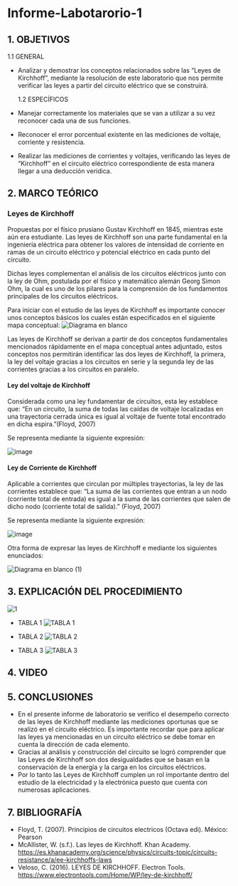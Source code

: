 # Informe-Labotarorio-1
## 1. OBJETIVOS

   1.1 GENERAL
* Analizar y demostrar los conceptos relacionados sobre las “Leyes de Kirchhoff”, mediante la resolución de este laboratorio que nos permite verificar las leyes a partir del circuito eléctrico  que se construirá.

   1.2 ESPECÍFICOS
   
* Manejar correctamente los materiales que se van a utilizar a su vez reconocer cada una de sus funciones.
* Reconocer el error porcentual existente en las mediciones de voltaje, corriente y resistencia.
* Realizar las mediciones de corrientes y voltajes, verificando las leyes de “Kirchhoff” en el circuito eléctrico correspondiente de esta manera llegar a una deducción verídica.

## 2. MARCO TEÓRICO

### Leyes de Kirchhoff

Propuestas por el físico prusiano Gustav Kirchhoff en 1845, mientras este aún era estudiante. Las leyes de Kirchhoff son una parte fundamental en la ingeniería eléctrica para obtener los valores de intensidad de corriente en ramas de un circuito eléctrico y potencial eléctrico en cada punto del circuito.

Dichas leyes complementan el análisis de los circuitos eléctricos junto con la ley de Ohm, postulada por el físico y matemático alemán Georg Simon Ohm, la cual es uno de los pilares para la comprensión de los fundamentos principales de los circuitos eléctricos.

Para iniciar con el estudio de las leyes de Kirchhoff es importante conocer unos conceptos básicos los cuales están especificados en el siguiente mapa conceptual:
![Diagrama en blanco](https://user-images.githubusercontent.com/93681159/141225662-1ced4af6-1e35-443a-b8c9-cc7edb19796c.jpeg)

Las leyes de Kirchhoff se derivan a partir de dos conceptos fundamentales mencionados rápidamente en el mapa conceptual antes adjuntado, estos conceptos nos permitirán identificar las dos leyes de Kirchhoff, la primera, la ley del voltaje gracias a los circuitos en serie y la segunda ley de las corrientes gracias a los circuitos en paralelo.

#### Ley del voltaje de Kirchhoff

Considerada como una ley fundamentar de circuitos, esta ley establece que: “En un circuito, la suma de todas las caídas de voltaje localizadas en una trayectoria cerrada única es igual al voltaje de fuente total encontrado en dicha espira.”(Floyd, 2007)

Se representa mediante la siguiente expresión:

![image](https://user-images.githubusercontent.com/93681159/141390324-d3493629-dab1-4d69-a712-97b5a6d00de9.png)

#### Ley de Corriente de Kirchhoff

Aplicable a corrientes que circulan por múltiples trayectorias, la ley de las corrientes establece que: “La suma de las corrientes que entran a un nodo (corriente total de entrada) es igual a la suma de las corrientes que salen de dicho nodo (corriente total de salida).” (Floyd, 2007)

Se representa mediante la siguiente expresión:

![image](https://user-images.githubusercontent.com/93681159/141390092-098c2281-97ce-4000-8192-664f1af9d57d.png)

Otra forma de expresar las leyes de Kirchhoff e mediante los siguientes enunciados:

![Diagrama en blanco (1)](https://user-images.githubusercontent.com/93681159/141390620-208e64d8-8456-44ba-b9da-36db566071b0.jpeg)

## 3. EXPLICACIÓN DEL PROCEDIMIENTO
![1](https://user-images.githubusercontent.com/93893919/141482671-d424e3a6-8520-48ff-89a1-2f456276d7f1.jpeg)
* TABLA 1
![TABLA 1](https://user-images.githubusercontent.com/93893919/141482913-68a19701-926e-4e57-ada2-d9a959bfb6e6.png)

* TABLA 2 
![TABLA 2](https://user-images.githubusercontent.com/93893919/141482929-411772c7-6c41-4343-beb3-45d3e3d748cc.png)

* TABLA 3
![TABLA 3](https://user-images.githubusercontent.com/93893919/141482966-c6375d44-59e6-4a8c-8dde-f452e4255bf9.png)

## 4. VIDEO
## 5. CONCLUSIONES
* En el presente informe de laboratorio se verifico el desempeño correcto de las leyes de Kirchhoff mediante las mediciones oportunas que se realizó en el circuito eléctrico. Es importante recordar que para aplicar las leyes ya mencionadas en un circuito eléctrico se debe tomar en cuenta la dirección de cada elemento.
* Gracias al análisis y construcción del circuito se logró comprender que las Leyes de Kirchhoff son dos desigualdades que se basan en la conservación de la energía y la carga en los circuitos eléctricos.
* Por lo tanto las Leyes de Kirchhoff cumplen un rol importante dentro del estudio de la electricidad y la electrónica puesto que cuenta con numerosas aplicaciones.

## 7. BIBLIOGRAFÍA 
* Floyd, T. (2007). Principios de circuitos electricos (Octava edi). México: Pearson
* McAllister, W. (s.f.). Las leyes de Kirchhoff. Khan Academy. https://es.khanacademy.org/science/physics/circuits-topic/circuits-resistance/a/ee-kirchhoffs-laws
* Veloso, C. (2016). LEYES DE KIRCHHOFF. Electron Tools. https://www.electrontools.com/Home/WP/ley-de-kirchhoff/
